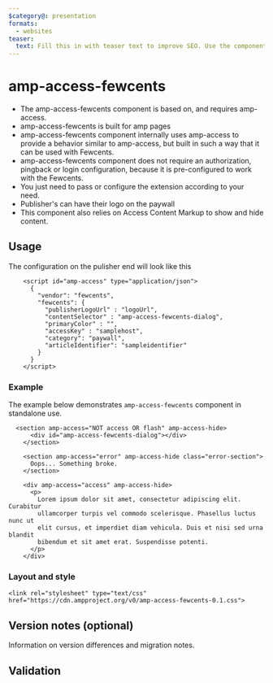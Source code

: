 ```yaml
---
$category@: presentation
formats:
  - websites
teaser:
  text: Fill this in with teaser text to improve SEO. Use the component description.
---
```


# amp-access-fewcents
-   The amp-access-fewcents component is based on, and requires amp-access.
-   amp-access-fewcents is built for amp pages
-   amp-access-fewcents component internally uses amp-access to provide a behavior similar to amp-access, but built in such a way that it can be used with Fewcents.
-   amp-access-fewcents component does not require an authorization, pingback or login configuration, because it is pre-configured to work with the Fewcents.
-   You just need to pass or configure the extension according to your need.
-   Publisher's can have their logo on the paywall
-   This component also relies on Access Content Markup to show and hide content.

## Usage

The configuration on the pulisher end will look like this

```
    <script id="amp-access" type="application/json">
      {
        "vendor": "fewcents",
        "fewcents": {
          "publisherLogoUrl" : "logoUrl",
          "contentSelector" : "amp-access-fewcents-dialog",
          "primaryColor" : "",
          "accessKey" : "samplehost",
          "category": "paywall",
          "articleIdentifier": "sampleidentifier"
        }
      }
    </script>
```

### Example

The example below demonstrates `amp-access-fewcents` component in standalone use.

```
  <section amp-access="NOT access OR flash" amp-access-hide>
      <div id="amp-access-fewcents-dialog"></div>
    </section>

    <section amp-access="error" amp-access-hide class="error-section">
      Oops... Something broke.
    </section>

    <div amp-access="access" amp-access-hide>
      <p>
        Lorem ipsum dolor sit amet, consectetur adipiscing elit. Curabitur
        ullamcorper turpis vel commodo scelerisque. Phasellus luctus nunc ut
        elit cursus, et imperdiet diam vehicula. Duis et nisi sed urna blandit
        bibendum et sit amet erat. Suspendisse potenti.
      </p>
    </div>
```

### Layout and style

```
<link rel="stylesheet" type="text/css" href="https://cdn.ampproject.org/v0/amp-access-fewcents-0.1.css">
```

## Version notes (optional)

Information on version differences and migration notes.

## Validation
